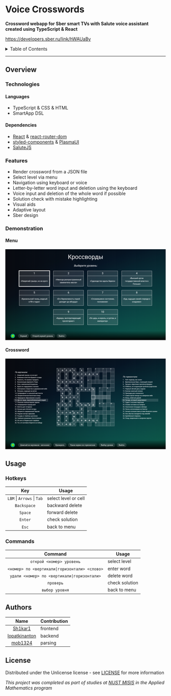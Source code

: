 # Voice Crosswords

**Crossword webapp for Sber smart TVs with Salute voice assistant created using TypeScript & React**

https://developers.sber.ru/link/hWAUaBy

<details>

<summary>Table of Contents</summary>

- [Overview](#overview)
    - [Technologies](#technologies)
    - [Features](#features)
    - [Demonstration](#demonstration)
- [Usage](#usage)
    - [Hotkeys](#hotkeys)
    - [Commands](#commands)
- [Authors](#authors)
- [License](#license)

</details>

---

## Overview

### Technologies

#### Languages

- TypeScript & CSS & HTML
- SmartApp DSL

#### Dependencies

- [React](https://react.dev/) & [react-router-dom](https://reactrouter.com/en/main)
- [styled-components](https://styled-components.com/) & [PlasmaUI](https://developers.sber.ru/docs/ru/va/canvas/step-by-step/interface/plasma)
- [SaluteJS](https://developers.sber.ru/portal/products/salutejs)

### Features

- Render crossword from a JSON file
- Select level via menu
- Navigation using keyboard or voice
- Letter-by-letter word input and deletion using the keyboard
- Voice input and deletion of the whole word if possible
- Solution check with mistake highlighting
- Visual aids
- Adaptive layout
- Sber design

### Demonstration

#### Menu

![Menu](./assets/menu.png)

#### Crossword

![Crossword](./assets/crossword.png)

## Usage

### Hotkeys

|            Key             | Usage                |
|:--------------------------:|----------------------|
| `LBM` \| `Arrows` \| `Tab` | select level or cell |
|        `Backspace`         | backward delete      |
|          `Space`           | forward delete       |
|          `Enter`           | check solution       |
|           `Esc`            | back to menu         |

### Commands

|                    Command                    | Usage          |
|:---------------------------------------------:|----------------|
|           `открой <номер> уровень`            | select level   |
| `<номер> по <вертикали\|горизонтали> <слово>` | enter word     |
|  `удали <номер> по <вертикали\|горизонтали>`  | delete word    |
|                   `проверь`                   | check solution |
|                `выбор уровня`                 | back to menu   |

## Authors

|                       Name                        | Contribution |
|:-------------------------------------------------:|--------------|
|       [Sh1kar1](https://github.com/Sh1kar1)       | frontend     |
| [lopatkinanton](https://github.com/lopatkinanton) | backend      |
|       [mob1324](https://github.com/mob1324)       | parsing      |

## License

Distributed under the Unlicense license - see [LICENSE](./LICENSE) for more information

_This project was completed as part of studies at [NUST MISIS](https://en.misis.ru/) in the Applied Mathematics program_
